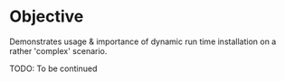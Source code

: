 # Objective

Demonstrates usage & importance of dynamic run time installation on a rather 'complex' scenario.
<!--
<a href="https://l.youwol.com/doc/@youwol/vs-flow">VS-Flow</a>, a powerful low-code ecosystem, owes its existence to WebPM: 
run time is updated on the fly while users connect "modules". 
In this example, a "remeshing" application is contructed that leverages the C++ library <a href="https://www.pmp-library.org/">PMP</a>.
-->
TODO: To be continued